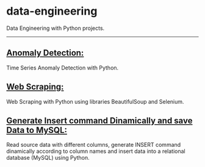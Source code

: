 # data-engineering
Data Engineering with Python projects.


-----------------------------------------


## [Anomaly Detection:](./timeseries-anomaly_detection/ADTK_TimeSeries_AnomalyDetection.ipynb)
Time Series Anomaly Detection with Python.

## [Web Scraping:](./webscraping-selenium/WebScrap_OLX.ipynb)
Web Scraping with Python using libraries BeautifulSoup and Selenium.

## [Generate Insert command Dinamically and save Data to MySQL:](./python_mysql/python_mysql_insert_columns_dynamically.ipynb)
Read source data with different columns, generate INSERT command dinamically according to column names and insert data into a relational database (MySQL) using Python.
